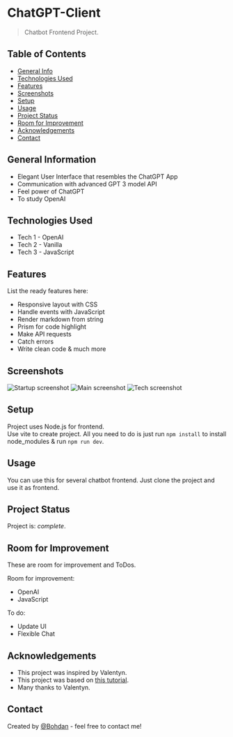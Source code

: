 # ChatGPT-Client

> Chatbot Frontend Project.

<!-- > Live demo [_here_](https://www.example.com). -->

## Table of Contents

- [General Info](#general-information)
- [Technologies Used](#technologies-used)
- [Features](#features)
- [Screenshots](#screenshots)
- [Setup](#setup)
- [Usage](#usage)
- [Project Status](#project-status)
- [Room for Improvement](#room-for-improvement)
- [Acknowledgements](#acknowledgements)
- [Contact](#contact)

## General Information

- Elegant User Interface that resembles the ChatGPT App
- Communication with advanced GPT 3 model API
- Feel power of ChatGPT
- To study OpenAI

## Technologies Used

- Tech 1 - OpenAI
- Tech 2 - Vanilla
- Tech 3 - JavaScript

## Features

List the ready features here:

- Responsive layout with CSS
- Handle events with JavaScript
- Render markdown from string
- Prism for code highlight
- Make API requests
- Catch errors
- Write clean code & much more

## Screenshots

![Startup screenshot](./img/screenshot-1.png)
![Main screenshot](./img/screenshot-2.png)
![Tech screenshot](./img/screenshot-3.png)

## Setup

Project uses Node.js for frontend.\
Use vite to create project. All you need to do is just run `npm install` to install node_modules & run `npm run dev`.

## Usage

You can use this for several chatbot frontend.
Just clone the project and use it as frontend.

## Project Status

Project is: _complete_.

## Room for Improvement

These are room for improvement and ToDos.

Room for improvement:

- OpenAI
- JavaScript

To do:

- Update UI
- Flexible Chat

## Acknowledgements

- This project was inspired by Valentyn.
- This project was based on [this tutorial](https://platform.openai.com/docs/introduction).
- Many thanks to Valentyn.

## Contact

Created by [@Bohdan](https://softdev629.github.io) - feel free to contact me!
